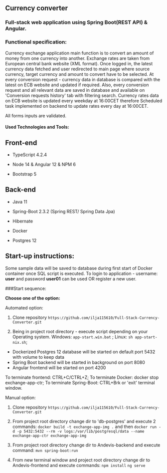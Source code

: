 ## Currency converter 

### Full-stack web application using Spring Boot(REST API) & Angular.

### Functional specification:

Currency exchange application main function is to convert an amount of money from one currency into another.
Exchange rates are taken from European central bank website (XML format). Once logged in, the latest currency data fetched and user redirected to
main page where source currency, target currency and amount to convert have to be selected.
At every conversion request - currency data in database is compared with the latest on ECB website and updated if required.
Also, every conversion request and all relevant data are saved in database and available on 'Conversion requests history' tab with filtering search.
Currency rates data on ECB website is updated every weekday at 16:00CET therefore Scheduled task implemented on backend
to update rates every day at 16:00CET.

All forms inputs are validated.


#### Used Technologies and Tools:

## Front-end

* TypeScript 4.2.4

* Node 14 & Angular 12 & NPM 6

* Bootstrap 5

## Back-end

* Java 11

* Spring-Boot 2.3.2 (Spring REST/ Spring Data Jpa)

* Hibernate

* Docker

* Postgres 12

## Start-up instructions:

Some sample data will be saved to database during first start of Docker container once SQL script is executed.
To login to application - username: **user** and password **user01** can be used OR register a new user.

###Start sequence:

**Choose one of the option:**

Automated option:

1. Clone repository `https://github.com/ilja115610/Full-Stack-Currency-Converter.git`

2. Being in project root directory - execute script depending on your Operating system.
   Windows: `app-start.win.bat` ; Linux: `sh app-start-nix.sh`;

* Dockerized Postgres 12 database will be started on default port 5432 with volume to keep data
* Spring Boot backend will be started in background on port 8080
* Angular frontend will be started on port 4200

To terminate frontend: CTRL+C/CTRL+Z; To terminate Docker: docker stop exchange-app-ctr;
To terminate Spring-Boot: CTRL+Brk or 'exit' terminal window.

Manual option:

1. Clone repository `https://github.com/ilja115610/Full-Stack-Currency-Converter.git`

2. From project root directory change dir to 'db-postgres' and execute 2 commands:
   `docker build -t exchange-app-img .` and then `docker run -d -p 5432:5432 --rm -v logs:/var/lib/postgresql/data --name exchange-app-ctr exchange-app-img`

3. From project root directory change dir to Andevis-backend and execute command:
   `mvn spring-boot:run`

4. From new terminal window and project root directory change dir to Andevis-frontend and execute commands:
   `npm install`
   `ng serve`


